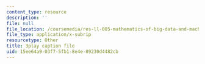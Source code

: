```yaml
---
content_type: resource
description: ''
file: null
file_location: /coursemedia/res-ll-005-mathematics-of-big-data-and-machine-learning-january-iap-2020/15ee64a903f75fb18e4e89230d4482cb_P5SjikeOHr0.vtt
file_type: application/x-subrip
resourcetype: Other
title: 3play caption file
uid: 15ee64a9-03f7-5fb1-8e4e-89230d4482cb
---
```


